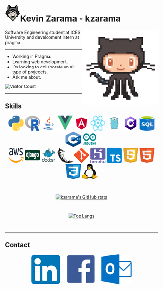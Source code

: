 <h1><img src=".images/wolf.png" width="50px"/>Kevin Zarama - kzarama</h1>

<img align='right' src="https://raw.githubusercontent.com/iCharlesZ/FigureBed/master/img/octocat.gif" width="250">

Software Engineering student at ICESI University and development intern at pragma.

---

- Working in Pragma.
- Learning web development.
- I’m looking to collaborate on all type of projeccts.
- Ask me about.

![Visitor Count](https://profile-counter.glitch.me/kzarama/count.svg)

---

## Skills

<div align=center>
<img src=".images/python.png" alt="python" width=50px height=50px />
<img src=".images/r.png" alt="r" width=50px height=50px />
<img src=".images/java.png" alt="java" width=50px height=50px />
<img src=".images/vue.png" alt="vue" width=50px height=50px />
<img src=".images/angular.png" alt="angular" width=50px height=50px />
<img src=".images/react.png" alt="react" width=50px height=50px />
<img src=".images/go.png" alt="go" width=50px height=50px />
<img src=".images/csharp.png" alt="csharp" width=50px height=50px />
<img src=".images/sql.png" alt="sql" width=50px height=50px />
<img src=".images/c++.png" alt="c++" width=50px height=50px />
<img src=".images/arduino.png" alt="arduino" width=50px height=50px />
</div>
<div align=center>
<img src=".images/aws.png" alt="aws" width=50px height=50px />
<img src=".images/django.png" alt="django" width=50px height=50px />
<img src=".images/docker.png" alt="docker" width=50px height=50px />
<img src=".images/flask.png" alt="flask" width=50px height=50px />
<img src=".images/git.png" alt="git" width=50px height=50px />
<img src=".images/heroku.png" alt="heroku" width=50px height=50px>
<img src=".images/typescript.png" alt="typescript" width=50px height=50px />
<img src=".images/javascript.png" alt="javascript" width=50px height=50px />
<img src=".images/html.png" alt="html" width=50px height=50px />
<img src=".images/css.png" alt="css" width=50px height=50px />
<img src=".images/linux.png" alt="linux" width=50px height=50px />
</div>

<br />
<br />

<div align=center>

[![kzarama's GitHub stats](https://github-readme-stats.vercel.app/api?username=kzarama&theme=chartreuse-dark)](https://github.com/anuraghazra/github-readme-stats)

<br />

[![Top Langs](https://github-readme-stats.vercel.app/api/top-langs/?username=kzarama&theme=chartreuse-dark)](https://github.com/anuraghazra/github-readme-stats)

</div>

<br />

---

## Contact

<div align=center>

<a href="https://www.linkedin.com/in/kevin-zarama/"><img src=".images/linkedin.png" alt="linkedin" width="95px" /></a>
<a href="https://www.facebook.com/people/Kevin-Zarama/100005800039156"><img src=".images/facebook.png" alt="facebook" width="130px" /></a>
<a href="mailto:zaramaluna1999@hotmail.com"><img src=".images/outlook.png" alt="outlook" width="100px" /></a>

</div>

